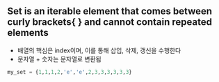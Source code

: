 ## Set is an iterable element that comes between curly brackets{ } and cannot contain repeated elements
* 배열의 핵심은 index이며, 이를 통해 삽입, 삭제, 갱신을 수행한다
* 문자열 + 숫자는 문자열로 변환됨

```python
my_set = {1,1,1,2,'e','e',2,3,3,3,3,3,3}
```

